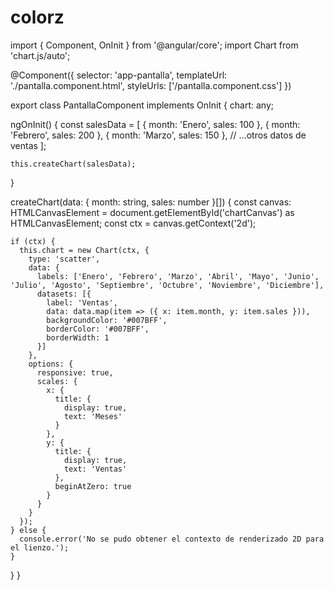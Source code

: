 # colorz
import { Component, OnInit } from '@angular/core';
import Chart from 'chart.js/auto';

@Component({
  selector: 'app-pantalla',
  templateUrl: './pantalla.component.html',
  styleUrls: ['/pantalla.component.css']
})

export class PantallaComponent implements OnInit {
  chart: any;

  ngOnInit() {
    const salesData = [
      { month: 'Enero', sales: 100 },
      { month: 'Febrero', sales: 200 },
      { month: 'Marzo', sales: 150 },
      // ...otros datos de ventas
    ];

    this.createChart(salesData);
  }

  createChart(data: { month: string, sales: number }[]) {
    const canvas: HTMLCanvasElement = document.getElementById('chartCanvas') as HTMLCanvasElement;
    const ctx = canvas.getContext('2d');

    if (ctx) {
      this.chart = new Chart(ctx, {
        type: 'scatter',
        data: {
          labels: ['Enero', 'Febrero', 'Marzo', 'Abril', 'Mayo', 'Junio', 'Julio', 'Agosto', 'Septiembre', 'Octubre', 'Noviembre', 'Diciembre'],
          datasets: [{
            label: 'Ventas',
            data: data.map(item => ({ x: item.month, y: item.sales })),
            backgroundColor: '#007BFF',
            borderColor: '#007BFF',
            borderWidth: 1
          }]
        },
        options: {
          responsive: true,
          scales: {
            x: {
              title: {
                display: true,
                text: 'Meses'
              }
            },
            y: {
              title: {
                display: true,
                text: 'Ventas'
              },
              beginAtZero: true
            }
          }
        }
      });
    } else {
      console.error('No se pudo obtener el contexto de renderizado 2D para el lienzo.');
    }
  }
}

